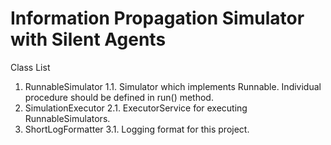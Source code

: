 Information Propagation Simulator with Silent Agents
====================================================
Class List

1. RunnableSimulator
1.1. Simulator which implements Runnable. Individual procedure should be defined in run() method.
2. SimulationExecutor
2.1. ExecutorService for executing RunnableSimulators. 
3. ShortLogFormatter
3.1. Logging format for this project.